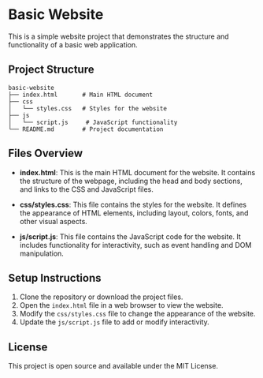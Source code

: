 # Basic Website

This is a simple website project that demonstrates the structure and functionality of a basic web application. 

## Project Structure

```
basic-website
├── index.html       # Main HTML document
├── css
│   └── styles.css   # Styles for the website
├── js
│   └── script.js     # JavaScript functionality
└── README.md        # Project documentation
```

## Files Overview

- **index.html**: This is the main HTML document for the website. It contains the structure of the webpage, including the head and body sections, and links to the CSS and JavaScript files.

- **css/styles.css**: This file contains the styles for the website. It defines the appearance of HTML elements, including layout, colors, fonts, and other visual aspects.

- **js/script.js**: This file contains the JavaScript code for the website. It includes functionality for interactivity, such as event handling and DOM manipulation.

## Setup Instructions

1. Clone the repository or download the project files.
2. Open the `index.html` file in a web browser to view the website.
3. Modify the `css/styles.css` file to change the appearance of the website.
4. Update the `js/script.js` file to add or modify interactivity.

## License

This project is open source and available under the MIT License.